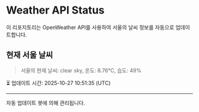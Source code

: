 
# Weather API Status

이 리포지토리는 OpenWeather API를 사용하여 서울의 날씨 정보를 자동으로 업데이트합니다.

## 현재 서울 날씨
> 서울의 현재 날씨: clear sky, 온도: 8.76°C, 습도: 49%

⏳ 업데이트 시간: 2025-10-27 10:51:35 (UTC)

---
자동 업데이트 봇에 의해 관리됩니다.
